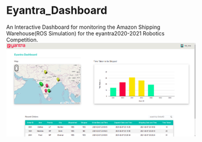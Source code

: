 # Eyantra_Dashboard
An Interactive Dashboard for monitoring the Amazon Shipping Warehouse(ROS Simulation) for the eyantra2020-2021 Robotics Competition.
![alt text](https://github.com/VijayAnand-B/Eyantra_Dashboard/blob/master/readme.png?raw=true)
